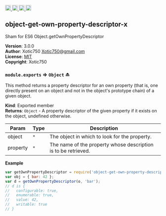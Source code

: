 <a href="https://travis-ci.org/Xotic750/object-get-own-property-descriptor-x"
   title="Travis status">
<img
   src="https://travis-ci.org/Xotic750/object-get-own-property-descriptor-x.svg?branch=master"
   alt="Travis status" height="18"/>
</a>
<a href="https://david-dm.org/Xotic750/object-get-own-property-descriptor-x"
   title="Dependency status">
<img src="https://david-dm.org/Xotic750/object-get-own-property-descriptor-x.svg"
   alt="Dependency status" height="18"/>
</a>
<a href="https://david-dm.org/Xotic750/object-get-own-property-descriptor-x#info=devDependencies"
   title="devDependency status">
<img src="https://david-dm.org/Xotic750/object-get-own-property-descriptor-x/dev-status.svg"
   alt="devDependency status" height="18"/>
</a>
<a href="https://badge.fury.io/js/object-get-own-property-descriptor-x" title="npm version">
<img src="https://badge.fury.io/js/object-get-own-property-descriptor-x.svg"
   alt="npm version" height="18"/>
</a>
<a name="module_object-get-own-property-descriptor-x"></a>

## object-get-own-property-descriptor-x
Sham for ES6 Object.getOwnPropertyDescriptor

**Version**: 3.0.0  
**Author**: Xotic750 <Xotic750@gmail.com>  
**License**: [MIT](&lt;https://opensource.org/licenses/MIT&gt;)  
**Copyright**: Xotic750  
<a name="exp_module_object-get-own-property-descriptor-x--module.exports"></a>

### `module.exports` ⇒ <code>Object</code> ⏏
This method returns a property descriptor for an own property (that is,
one directly present on an object and not in the object's prototype chain)
of a given object.

**Kind**: Exported member  
**Returns**: <code>Object</code> - A property descriptor of the given property if it exists on the object, undefined otherwise.  

| Param | Type | Description |
| --- | --- | --- |
| object | <code>\*</code> | The object in which to look for the property. |
| property | <code>\*</code> | The name of the property whose description is to be retrieved. |

**Example**  
```js
var getOwnPropertyDescriptor = require('object-get-own-property-descriptor-x');
var obj = { bar: 42 };
var d = getOwnPropertyDescriptor(o, 'bar');
// d is {
//   configurable: true,
//   enumerable: true,
//   value: 42,
//   writable: true
// }
```
